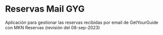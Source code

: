 ﻿# Reservas Mail GYG

Aplicación para gestionar las reservas recibidas por email de GetYourGuide con MKN Reservas  (revisión del 08-sep-2023)
